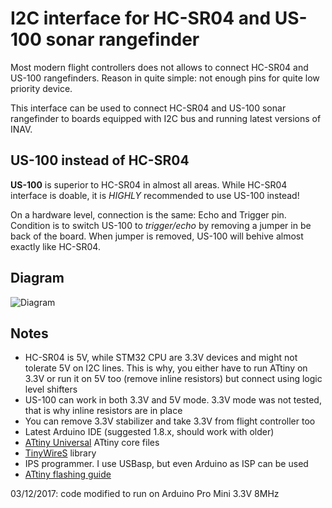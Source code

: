 # I2C interface for HC-SR04 and US-100 sonar rangefinder

Most modern flight controllers does not allows to connect HC-SR04 and US-100 rangefinders. Reason in quite simple: not enough pins for quite low priority device. 

This interface can be used to connect HC-SR04 and US-100 sonar rangefinder to boards equipped with I2C bus and running latest versions of INAV. 

## US-100 instead of HC-SR04

**US-100** is superior to HC-SR04 in almost all areas. While HC-SR04 interface is doable, it is _HIGHLY_ recommended to use US-100 instead! 

On a hardware level, connection is the same: Echo and Trigger pin. Condition is to switch US-100 to _trigger/echo_ by removing a jumper in be back of the board. When jumper is removed, US-100 will behive almost exactly like HC-SR04.  

## Diagram

![Diagram](diagram.png)

## Notes

* HC-SR04 is 5V, while STM32 CPU are 3.3V devices and might not tolerate 5V on I2C lines. This is why, you either have to run ATtiny on 3.3V or run it on 5V too (remove inline resistors) but connect using logic level shifters
* US-100 can work in both 3.3V and 5V mode. 3.3V mode was not tested, that is why inline resistors are in place
* You can remove 3.3V stabilizer and take 3.3V from flight controller too
* Latest Arduino IDE (suggested 1.8.x, should work with older)
* [ATtiny Universal](https://github.com/SpenceKonde/ATTinyCore) ATtiny core files
* [TinyWireS](https://github.com/rambo/TinyWire/tree/master/TinyWireS) library
* IPS programmer. I use USBasp, but even Arduino as ISP can be used
* [ATtiny flashing guide](https://quadmeup.com/programming-attiny85-and-attiny45-with-arduino-ide/)

03/12/2017: code modified to run on Arduino Pro Mini 3.3V 8MHz
